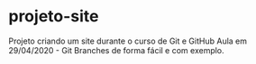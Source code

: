 # projeto-site
 Projeto criando um site durante o curso de Git e GitHub
 Aula em 29/04/2020 - Git Branches de forma fácil e com exemplo.
